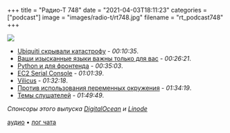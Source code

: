 +++
title = "Радио-Т 748"
date = "2021-04-03T18:11:23"
categories = ["podcast"]
image = "images/radio-t/rt748.jpg"
filename = "rt_podcast748"
+++

![](https://radio-t.com/images/radio-t/rt748.jpg)

- [Ubiquiti скрывали катастрофу](https://www.theverge.com/2021/3/31/22360409/ubiquiti-networking-data-breach-response-whistleblower-cybersecurity-incident) - *00:10:35*.
- [Ваши изысканные языки важны только для вас](https://georgestocker.com/2021/03/28/no-one-gives-a-shit-what-programming-language-you-use/) - *00:26:21*.
- [Python и для фронтенда](https://blog.bitsrc.io/using-python-for-frontend-f90a0f8d51ae?gi=654260d225b2) - *00:35:03*.
- [EC2 Serial Console](https://aws.amazon.com/blogs/aws/troubleshoot-boot-and-networking-issues-with-new-ec2-serial-console/) - *01:01:39*.
- [Vilicus](https://github.com/edersonbrilhante/vilicus) - *01:32:18*.
- [Против использования переменных окружения](https://nibblestew.blogspot.com/2021/03/never-use-environment-variables-for.html) - *01:34:19*.
- [Темы слушателей](https://radio-t.com/p/2021/03/30/prep-748/) - *01:49:49*.

*Спонсоры этого выпуска [DigitalOcean](https://do.co/radiot) и [Linode](http://linode.com/radiot)*


[аудио](https://cdn.radio-t.com/rt_podcast748.mp3) • [лог чата](https://chat.radio-t.com/logs/radio-t-748.html)
<audio src="https://cdn.radio-t.com/rt_podcast748.mp3" preload="none"></audio>
